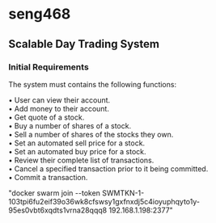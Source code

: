 **<centre><h1> seng468 </h1></centre>**
<h2>Scalable Day Trading System</h2>
<h3>Initial Requirements</h3>

The system must contains the following functions:

• User can view their account.<br>
• Add money to their account.<br>
• Get quote of a stock.<br>
• Buy a number of shares of a stock.<br>
• Sell a number of shares of the stocks they own.<br>
• Set an automated sell price for a stock.<br>
• Set an automated buy price for a stock.<br>
• Review their complete list of transactions.<br>
• Cancel a specified transaction prior to it being committed.<br>
• Commit a transaction.<br>

"docker swarm join --token SWMTKN-1-103tpi6fu2eif39o36wk8cfswsy1gxfnxdj5c4ioyuphqyto1y-95es0vbt6xqdts1vrna28qqq8 192.168.1.198:2377"
